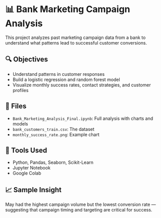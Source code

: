 # 📊 Bank Marketing Campaign Analysis

This project analyzes past marketing campaign data from a bank to understand what patterns lead to successful customer conversions.

## 🔍 Objectives
- Understand patterns in customer responses
- Build a logistic regression and random forest model
- Visualize monthly success rates, contact strategies, and customer profiles

## 📁 Files
- `Bank_Marketing_Analysis_Final.ipynb`: Full analysis with charts and models
- `bank_customers_train.csv`: The dataset
- `monthly_success_rate.png`: Example chart

## 🚀 Tools Used
- Python, Pandas, Seaborn, Scikit-Learn
- Jupyter Notebook
- Google Colab

## 📈 Sample Insight
May had the highest campaign volume but the lowest conversion rate — suggesting that campaign timing and targeting are critical for success.
